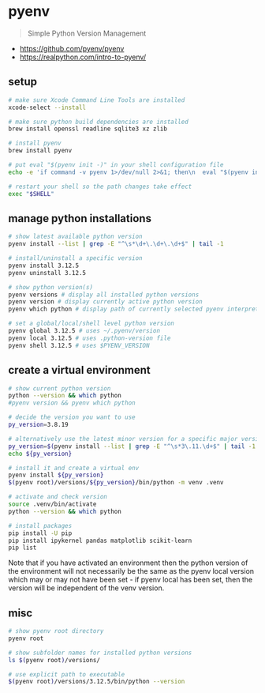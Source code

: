 # pyenv

> Simple Python Version Management

* https://github.com/pyenv/pyenv  
* https://realpython.com/intro-to-pyenv/  
 

## setup

```sh
# make sure Xcode Command Line Tools are installed
xcode-select --install

# make sure python build dependencies are installed
brew install openssl readline sqlite3 xz zlib

# install pyenv
brew install pyenv

# put eval "$(pyenv init -)" in your shell configuration file
echo -e 'if command -v pyenv 1>/dev/null 2>&1; then\n  eval "$(pyenv init -)"\nfi' >> ~/.zshrc

# restart your shell so the path changes take effect
exec "$SHELL"
```

## manage python installations

```sh
# show latest available python version
pyenv install --list | grep -E "^\s*\d+\.\d+\.\d+$" | tail -1

# install/uninstall a specific version
pyenv install 3.12.5
pyenv uninstall 3.12.5

# show python version(s)
pyenv versions # display all installed python versions
pyenv version # display currently active python version
pyenv which python # display path of currently selected pyenv interpreter

# set a global/local/shell level python version
pyenv global 3.12.5 # uses ~/.pyenv/version
pyenv local 3.12.5 # uses .python-version file
pyenv shell 3.12.5 # uses $PYENV_VERSION
```

## create a virtual environment

```sh
# show current python version
python --version && which python 
#pyenv version && pyenv which python 

# decide the version you want to use
py_version=3.8.19

# alternatively use the latest minor version for a specific major version
py_version=$(pyenv install --list | grep -E "^\s*3\.11.\d+$" | tail -1 | sed "s/^[ ]*//")
echo ${py_version}

# install it and create a virtual env
pyenv install ${py_version} 
$(pyenv root)/versions/${py_version}/bin/python -m venv .venv

# activate and check version
source .venv/bin/activate
python --version && which python

# install packages
pip install -U pip
pip install ipykernel pandas matplotlib scikit-learn
pip list
```

Note that if you have activated an environment then the python version of the environment will not necessarily be the same as the pyenv local version which may or may not have been set - if pyenv local has been set, then the version will be independent of the venv version.

## misc

```sh
# show pyenv root directory
pyenv root

# show subfolder names for installed python versions
ls $(pyenv root)/versions/  

# use explicit path to executable
$(pyenv root)/versions/3.12.5/bin/python --version
```
